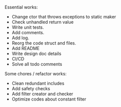 Essential works:
* Change ctor that throws exceptions to static maker
* Check unhandled return value
* Write unit tests.
* Add comments.
* Add log.
* Reorg the code struct and files.
* Add README
* Write design doc details
* CI/CD
* Solve all todo comments


Some chores / refactor works:
* Clean redundant includes
* Add safety checks
* Add filter creator and checker
* Optimize codes about constant filter
